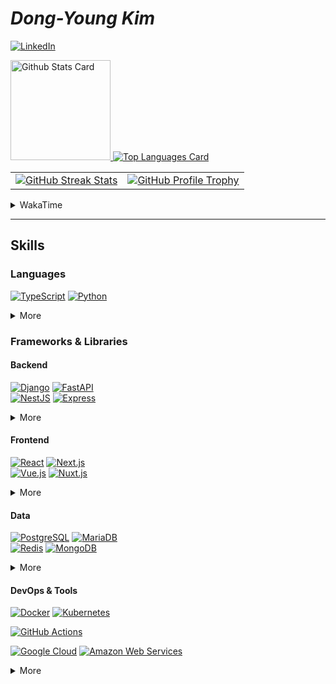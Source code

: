 # **_Dong-Young Kim_**

[![LinkedIn](https://img.shields.io/static/v1?style=for-the-badge&logoColor=ffffff&color=0077b5&logo=linkedin&label=&message=LinkedIn)](https://www.linkedin.com/in/dong-young-kim)

<!-- markdownlint-disable MD033 -->
<a href="https://github.com/anuraghazra/github-readme-stats#github-stats-card">
  <img
    src="https://github-readme-stats.vercel.app/api?username=pers0n4&hide_title=true&show_icons=true&include_all_commits=true&count_private=true&hide_border=true&theme=onedark&title_color=5f4b8b&text_color=f0eee9&icon_color=00abc0"
    alt="Github Stats Card"
    height="160"
  />
</a>
<a href="https://github.com/anuraghazra/github-readme-stats#top-languages-card">
  <img
    src="https://github-readme-stats.vercel.app/api/top-langs?username=pers0n4&hide=css,tex&hide_title=true&layout=compact&langs_count=8&hide_border=true&theme=onedark&title_color=5f4b8b&text_color=f0eee9&icon_color=00abc0"
    alt="Top Languages Card"
  />
</a>

<table>
  <tbody>
    <tr>
      <td>
        <a href="https://github.com/DenverCoder1/github-readme-streak-stats">
          <img
            src="https://streak-stats.demolab.com/?user=pers0n4&theme=onedark&hide_border=true&stroke=f0eee9&ring=5f4b8b&fire=5f4b8b&currStreakNum=00abc0&currStreakLabel=00abc0&date_format=Y-m-d"
            alt="GitHub Streak Stats"
          />
        </a>
      </td>
      <td>
        <a href="https://github.com/ryo-ma/github-profile-trophy">
          <img
            src="https://github-profile-trophy.vercel.app/?username=pers0n4&theme=onedark&row=2&column=4&no-frame=true"
            alt="GitHub Profile Trophy"
          />
        </a>
      </td>
    </tr>
  </tbody>
</table>
<!-- markdownlint-enable -->

<!-- markdownlint-disable MD033 -->
<!-- prettier-ignore-start -->
<details>
  <summary>WakaTime</summary>

<!--START_SECTION:waka-->
![Code Time](http://img.shields.io/badge/Code%20Time-3%2C716%20hrs%2058%20mins-blue)

![Lines of code](https://img.shields.io/badge/From%20Hello%20World%20I%27ve%20Written-3.8%20million%20lines%20of%20code-blue)

**I'm an Early 🐤** 

```text
🌞 Morning                2860 commits        ███░░░░░░░░░░░░░░░░░░░░░░   11.74 % 
🌆 Daytime                10651 commits       ███████████░░░░░░░░░░░░░░   43.72 % 
🌃 Evening                7170 commits        ███████░░░░░░░░░░░░░░░░░░   29.43 % 
🌙 Night                  3683 commits        ████░░░░░░░░░░░░░░░░░░░░░   15.12 % 
```
📅 **I'm Most Productive on Tuesday** 

```text
Monday                   4784 commits        █████░░░░░░░░░░░░░░░░░░░░   19.64 % 
Tuesday                  5774 commits        ██████░░░░░░░░░░░░░░░░░░░   23.70 % 
Wednesday                3361 commits        ███░░░░░░░░░░░░░░░░░░░░░░   13.79 % 
Thursday                 3984 commits        ████░░░░░░░░░░░░░░░░░░░░░   16.35 % 
Friday                   3196 commits        ███░░░░░░░░░░░░░░░░░░░░░░   13.12 % 
Saturday                 1236 commits        █░░░░░░░░░░░░░░░░░░░░░░░░   05.07 % 
Sunday                   2029 commits        ██░░░░░░░░░░░░░░░░░░░░░░░   08.33 % 
```


📊 **This Week I Spent My Time On** 

```text
🕑︎ Time Zone: Asia/Seoul

💬 Programming Languages: 
Python                   29 hrs 39 mins      ██████████████████████░░░   89.62 % 
Other                    1 hr 27 mins        █░░░░░░░░░░░░░░░░░░░░░░░░   04.41 % 
YAML                     35 mins             ░░░░░░░░░░░░░░░░░░░░░░░░░   01.80 % 
SQL                      33 mins             ░░░░░░░░░░░░░░░░░░░░░░░░░   01.70 % 
Gettext Catalog          20 mins             ░░░░░░░░░░░░░░░░░░░░░░░░░   01.05 % 

🔥 Editors: 
VS Code                  32 hrs 32 mins      █████████████████████████   98.30 % 
DataGrip                 33 mins             ░░░░░░░░░░░░░░░░░░░░░░░░░   01.70 % 

💻 Operating System: 
Mac                      33 hrs 6 mins       █████████████████████████   100.00 % 
```

**I Mostly Code in TypeScript** 

```text
TypeScript               25 repos            ███████░░░░░░░░░░░░░░░░░░   27.47 % 
Python                   20 repos            █████░░░░░░░░░░░░░░░░░░░░   21.98 % 
JavaScript               9 repos             ██░░░░░░░░░░░░░░░░░░░░░░░   09.89 % 
Kotlin                   2 repos             █░░░░░░░░░░░░░░░░░░░░░░░░   02.20 % 
Svelte                   1 repo              ░░░░░░░░░░░░░░░░░░░░░░░░░   01.10 % 
```




 Last Updated on 2024-05-23T00:34:20 UTC
<!--END_SECTION:waka-->

</details>
<!-- prettier-ignore-end -->
<!-- markdownlint-enable -->

---

## Skills

### Languages

[![TypeScript][typescript]](https://www.typescriptlang.org/)
[![Python][python]](https://www.python.org/)

<!-- markdownlint-disable MD033 -->
<details>
  <summary>More</summary>

[![Dart][dart]](https://dart.dev/)
[![Go][go]](https://golang.org/)
[![Rust][rust]](https://www.rust-lang.org/)
\
[![PHP][php]](https://www.php.net/)
[![Java][java]](./#)
[![C++][c++]](./#)
[![C][c]](./#)

<!-- [![Kotlin][kotlin]](https://kotlinlang.org/) -->
<!-- [![Scala][scala]](https://www.scala-lang.org/) -->

</details>
<!-- markdownlint-enable -->

### Frameworks & Libraries

#### Backend

[![Django][django]](https://www.djangoproject.com/)
[![FastAPI][fastapi]](https://fastapi.tiangolo.com/)
\
[![NestJS][nestjs]](https://nestjs.com/)
[![Express][express]](https://expressjs.com/)
<!-- [![Fastify][fastify]](https://www.fastify.io/) -->

<!-- markdownlint-disable MD033 -->
<details>
  <summary>More</summary>

[![Laravel][laravel]](https://laravel.com/)
<!-- [![Spring Boot][spring boot]](https://spring.io/) -->

<!-- [![OpenAPI][openapi]](https://www.openapis.org/) -->
<!-- [![Swagger][swagger]](https://swagger.io/) -->
<!-- [![Insomnia][insomnia]](https://insomnia.rest/) -->
<!-- [![Postman][postman]](https://www.postman.com/) -->

[![Node.js][node.js]](https://nodejs.org/en/)
[![Deno][deno]](https://deno.land/)

</details>
<!-- markdownlint-enable -->

#### Frontend

[![React][react]](https://reactjs.org/)
[![Next.js][next.js]](https://nextjs.org/)
\
[![Vue.js][vue.js]](https://vuejs.org/)
[![Nuxt.js][nuxt.js]](https://nuxtjs.org/)

<!-- [![Gatsby][gatsby]](https://www.gatsbyjs.com/) -->
<!-- [![Astro][astro]](https://astro.build/) -->

<!-- markdownlint-disable MD033 -->
<details>
  <summary>More</summary>

[![Flutter][flutter]](https://flutter.dev/)
[![React Native][react native]](https://reactnative.dev/)

<!-- [![Storybook][storybook]](https://storybook.js.org/) -->

</details>
<!-- markdownlint-enable -->

#### Data

[![PostgreSQL][postgresql]](https://www.postgresql.org/)
[![MariaDB][mariadb]](https://mariadb.org/)
\
[![Redis][redis]](https://redis.io/)
[![MongoDB][mongodb]](https://www.mongodb.com/)

<!-- markdownlint-disable MD033 -->
<details>
  <summary>More</summary>

[![Pandas][pandas]](https://pandas.pydata.org/)
[![scikit-learn][scikit-learn]](https://scikit-learn.org/stable/)
\
[![TensorFlow][tensorflow]](https://www.tensorflow.org/)
[![Keras][keras]](https://keras.io/)

</details>
<!-- markdownlint-enable -->

#### DevOps & Tools

[![Docker][docker]](https://www.docker.com/)
[![Kubernetes][kubernetes]](https://kubernetes.io/)

[![GitHub Actions][github actions]](https://docs.github.com/en/actions)

[![Google Cloud][google cloud]](https://cloud.google.com/)
[![Amazon Web Services][amazon web services]](https://aws.amazon.com/)

<!-- [![Cloudflare][cloudflare]](https://www.cloudflare.com/) -->
<!-- [![Vercel][vercel]](https://vercel.com/) -->
<!-- [![Netlify][netlify]](https://www.netlify.com/) -->
<!-- [![Firebase][firebase]](https://firebase.google.com/) -->
<!-- [![Supabase][supabase]](https://www.cloudflare.com/) -->

<!-- markdownlint-disable MD033 -->
<details>
  <summary>More</summary>

[![Poetry][poetry]](https://python-poetry.org/)
\
[![pnpm][pnpm]](https://pnpm.io/)
[![yarn][yarn]](https://yarnpkg.com/)

[![Git][git]](https://git-scm.com/)
[![Conventional Commits][conventional commits]](https://conventionalcommits.org)
[![pre-commit][pre-commit]](https://pre-commit.com/)
\
[![GitHub][github]](https://github.com/)
[![GitLab][gitlab]](https://about.gitlab.com/)
[![Bitbucket][bitbucket]](https://bitbucket.org/)

[![Ubuntu][ubuntu]](https://ubuntu.com/)
[![Arch][arch]](https://archlinux.org/)
[![Alpine][alpine]](https://alpinelinux.org/)

</details>
<!-- markdownlint-enable -->

<!-------------------------------- Badge Links -------------------------------->
<!-- markdownlint-disable MD013 -->

<!-- Languages -->

[c]: https://img.shields.io/endpoint?url=https://badges.deno.dev/C
[c++]: https://img.shields.io/endpoint?url=https://badges.deno.dev/?message=C%252B%252B%26namedLogo=cplusplus
[dart]: https://img.shields.io/endpoint?url=https://badges.deno.dev/Dart
[go]: https://img.shields.io/endpoint?url=https://badges.deno.dev/Go
[java]: https://img.shields.io/endpoint?url=https://badges.deno.dev/?message=Java%26namedLogo=openjdk
<!-- [kotlin]: https://img.shields.io/endpoint?url=https://badges.deno.dev/Kotlin -->
[php]: https://img.shields.io/endpoint?url=https://badges.deno.dev/PHP
[python]: https://img.shields.io/endpoint?url=https://badges.deno.dev/Python
[rust]: https://img.shields.io/endpoint?url=https://badges.deno.dev/Rust
<!-- [scala]: https://img.shields.io/endpoint?url=https://badges.deno.dev/Scala -->
[typescript]: https://img.shields.io/endpoint?url=https://badges.deno.dev/TypeScript

<!-- Frameworks & Libraries / Frontend -->

<!-- [astro]: https://img.shields.io/endpoint?url=https://badges.deno.dev/Astro -->
[flutter]: https://img.shields.io/endpoint?url=https://badges.deno.dev/Flutter
<!-- [gatsby]: https://img.shields.io/endpoint?url=https://badges.deno.dev/Gatsby -->
[next.js]: https://img.shields.io/endpoint?url=https://badges.deno.dev/Next.js
[nuxt.js]: https://img.shields.io/endpoint?url=https://badges.deno.dev/Nuxt.js
[react native]: https://img.shields.io/endpoint?url=https://badges.deno.dev/?message=React%2BNative%26namedLogo=react
[react]: https://img.shields.io/endpoint?url=https://badges.deno.dev/React
[vue.js]: https://img.shields.io/endpoint?url=https://badges.deno.dev/Vue.js

<!-- Frameworks & Libraries / Backend -->

[django]: https://img.shields.io/endpoint?url=https://badges.deno.dev/Django
[express]: https://img.shields.io/endpoint?url=https://badges.deno.dev/Express
[fastapi]: https://img.shields.io/endpoint?url=https://badges.deno.dev/FastAPI
<!-- [fastify]: https://img.shields.io/endpoint?url=https://badges.deno.dev/Fastify -->
<!-- [flask]: https://img.shields.io/endpoint?url=https://badges.deno.dev/Flask -->
[laravel]: https://img.shields.io/endpoint?url=https://badges.deno.dev/Laravel
[nestjs]: https://img.shields.io/endpoint?url=https://badges.deno.dev/NestJS
<!-- [spring boot]: https://img.shields.io/endpoint?url=https://badges.deno.dev/?message=Spring%2BBoot -->

<!-- Frameworks & Libraries / Tools -->

[deno]: https://img.shields.io/endpoint?url=https://badges.deno.dev/Deno
<!-- [insomnia]: https://img.shields.io/endpoint?url=https://badges.deno.dev/Insomnia -->
[node.js]: https://img.shields.io/endpoint?url=https://badges.deno.dev/Node.js
<!-- [openapi]: https://img.shields.io/endpoint?url=https://badges.deno.dev/?message=OpenAPI%26namedLogo=openapi-initiative -->
[pnpm]: https://img.shields.io/endpoint?url=https://badges.deno.dev/pnpm
[poetry]: https://img.shields.io/endpoint?url=https://badges.deno.dev/Poetry
<!-- [postman]: https://img.shields.io/endpoint?url=https://badges.deno.dev/Postman -->
<!-- [storybook]: https://img.shields.io/endpoint?url=https://badges.deno.dev/Storybook -->
<!-- [swagger]: https://img.shields.io/endpoint?url=https://badges.deno.dev/Swagger -->
[yarn]: https://img.shields.io/endpoint?url=https://badges.deno.dev/yarn

<!-- Data -->

[keras]: https://img.shields.io/endpoint?url=https://badges.deno.dev/Keras
[mariadb]: https://img.shields.io/endpoint?url=https://badges.deno.dev/MariaDB
[mongodb]: https://img.shields.io/endpoint?url=https://badges.deno.dev/MongoDB
[pandas]: https://img.shields.io/endpoint?url=https://badges.deno.dev/Pandas
[postgresql]: https://img.shields.io/endpoint?url=https://badges.deno.dev/PostgreSQL
[redis]: https://img.shields.io/endpoint?url=https://badges.deno.dev/Redis
[scikit-learn]: https://img.shields.io/endpoint?url=https://badges.deno.dev/scikit-learn
[tensorflow]: https://img.shields.io/endpoint?url=https://badges.deno.dev/TensorFlow

<!-- Version Control System -->

[bitbucket]: https://img.shields.io/endpoint?url=https://badges.deno.dev/Bitbucket
[conventional commits]: https://img.shields.io/endpoint?url=https://badges.deno.dev/?message=Conventional%2BCommits
[git]: https://img.shields.io/endpoint?url=https://badges.deno.dev/Git
[github]: https://img.shields.io/endpoint?url=https://badges.deno.dev/GitHub
[gitlab]: https://img.shields.io/endpoint?url=https://badges.deno.dev/GitLab
[pre-commit]: https://img.shields.io/endpoint?url=https://badges.deno.dev/pre-commit

<!-- DevOps -->

[docker]: https://img.shields.io/endpoint?url=https://badges.deno.dev/Docker
[github actions]: https://img.shields.io/endpoint?url=https://badges.deno.dev/?message=GitHub%2BActions
[kubernetes]: https://img.shields.io/endpoint?url=https://badges.deno.dev/Kubernetes

<!-- Cloud -->

[amazon web services]: https://img.shields.io/endpoint?url=https://badges.deno.dev/?message=Amazon%2BWeb%2BServices%26namedLogo=amazon-aws
<!-- [cloudflare]: https://img.shields.io/endpoint?url=https://badges.deno.dev/Cloudflare -->
<!-- [firebase]: https://img.shields.io/endpoint?url=https://badges.deno.dev/Firebase -->
[google cloud]: https://img.shields.io/endpoint?url=https://badges.deno.dev/?message=Google%2BCloud
<!-- [netlify]: https://img.shields.io/endpoint?url=https://badges.deno.dev/Netlify -->
<!-- [supabase]: https://img.shields.io/endpoint?url=https://badges.deno.dev/Supabase -->
<!-- [vercel]: https://img.shields.io/endpoint?url=https://badges.deno.dev/Vercel -->

<!-- OS -->

[alpine]: https://img.shields.io/endpoint?url=https://badges.deno.dev/?message=Alpine%2BLinux
[arch]: https://img.shields.io/endpoint?url=https://badges.deno.dev/?message=Arch%2BLinux
[ubuntu]: https://img.shields.io/endpoint?url=https://badges.deno.dev/Ubuntu
